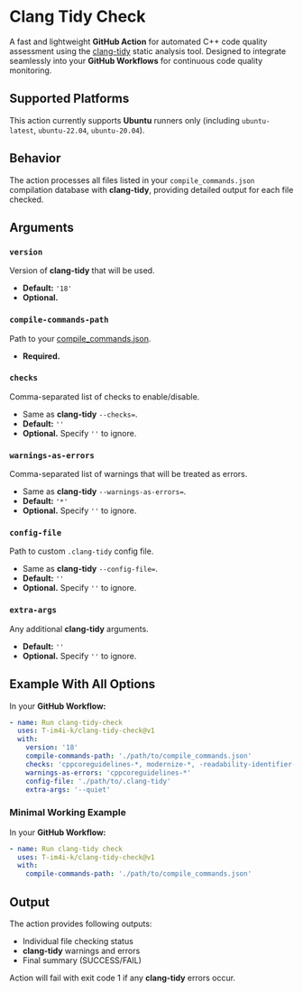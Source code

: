 # Clang Tidy Check

A fast and lightweight **GitHub Action** for automated C++ code quality assessment using
the [clang-tidy](https://clang.llvm.org/extra/clang-tidy/) static analysis tool. Designed to integrate seamlessly into
your **GitHub Workflows** for continuous code quality monitoring.

## Supported Platforms

This action currently supports **Ubuntu** runners only (including `ubuntu-latest`, `ubuntu-22.04`, `ubuntu-20.04`).

## Behavior

The action processes all files listed in your `compile_commands.json` compilation database with **clang-tidy**,
providing detailed output for each file checked.

## Arguments

### `version`

Version of **clang-tidy** that will be used.

- **Default:** `'18'`
- **Optional.**

### `compile-commands-path`

Path to your [compile_commands.json](https://clang.llvm.org/docs/JSONCompilationDatabase.html).

- **Required.**

### `checks`

Comma-separated list of checks to enable/disable.

- Same as **clang-tidy** `--checks=`.
- **Default:** `''`
- **Optional.** Specify `''` to ignore.

### `warnings-as-errors`

Comma-separated list of warnings that will be treated as errors.

- Same as **clang-tidy** `--warnings-as-errors=`.
- **Default:** `'*'`
- **Optional.** Specify `''` to ignore.

### `config-file`

Path to custom `.clang-tidy` config file.

- Same as **clang-tidy** `--config-file=`.
- **Default:** `''`
- **Optional.** Specify `''` to ignore.

### `extra-args`

Any additional **clang-tidy** arguments.

- **Default:** `''`
- **Optional.** Specify `''` to ignore.

## Example With All Options

In your **GitHub Workflow:**

```yml
- name: Run clang-tidy-check
  uses: T-im4i-k/clang-tidy-check@v1
  with:
    version: '18'
    compile-commands-path: './path/to/compile_commands.json'
    checks: 'cppcoreguidelines-*, modernize-*, -readability-identifier-length'
    warnings-as-errors: 'cppcoreguidelines-*'
    config-file: './path/to/.clang-tidy'
    extra-args: '--quiet'
```

### Minimal Working Example

In your **GitHub Workflow:**

```yml
- name: Run clang-tidy check
  uses: T-im4i-k/clang-tidy-check@v1
  with:
    compile-commands-path: './path/to/compile_commands.json'
```

## Output

The action provides following outputs:

- Individual file checking status
- **clang-tidy** warnings and errors
- Final summary (SUCCESS/FAIL)

Action will fail with exit code 1 if any **clang-tidy** errors occur.